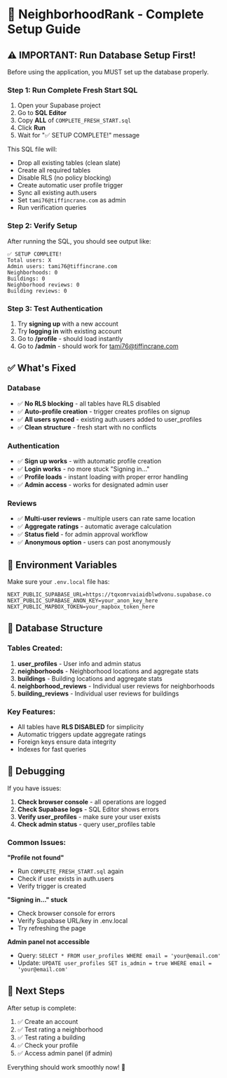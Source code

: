 # 🚀 NeighborhoodRank - Complete Setup Guide

## ⚠️ IMPORTANT: Run Database Setup First!

Before using the application, you MUST set up the database properly.

### Step 1: Run Complete Fresh Start SQL

1. Open your Supabase project
2. Go to **SQL Editor**
3. Copy **ALL** of `COMPLETE_FRESH_START.sql`
4. Click **Run**
5. Wait for "✅ SETUP COMPLETE!" message

This SQL file will:
- Drop all existing tables (clean slate)
- Create all required tables
- Disable RLS (no policy blocking)
- Create automatic user profile trigger
- Sync all existing auth.users
- Set `tami76@tiffincrane.com` as admin
- Run verification queries

### Step 2: Verify Setup

After running the SQL, you should see output like:
```
✅ SETUP COMPLETE!
Total users: X
Admin users: tami76@tiffincrane.com
Neighborhoods: 0
Buildings: 0
Neighborhood reviews: 0
Building reviews: 0
```

### Step 3: Test Authentication

1. Try **signing up** with a new account
2. Try **logging in** with existing account
3. Go to **/profile** - should load instantly
4. Go to **/admin** - should work for tami76@tiffincrane.com

## ✅ What's Fixed

### Database
- ✅ **No RLS blocking** - all tables have RLS disabled
- ✅ **Auto-profile creation** - trigger creates profiles on signup
- ✅ **All users synced** - existing auth.users added to user_profiles
- ✅ **Clean structure** - fresh start with no conflicts

### Authentication
- ✅ **Sign up works** - with automatic profile creation
- ✅ **Login works** - no more stuck "Signing in..."
- ✅ **Profile loads** - instant loading with proper error handling
- ✅ **Admin access** - works for designated admin user

### Reviews
- ✅ **Multi-user reviews** - multiple users can rate same location
- ✅ **Aggregate ratings** - automatic average calculation
- ✅ **Status field** - for admin approval workflow
- ✅ **Anonymous option** - users can post anonymously

## 🔧 Environment Variables

Make sure your `.env.local` file has:

```
NEXT_PUBLIC_SUPABASE_URL=https://tqxomrvaiaidblwdvonu.supabase.co
NEXT_PUBLIC_SUPABASE_ANON_KEY=your_anon_key_here
NEXT_PUBLIC_MAPBOX_TOKEN=your_mapbox_token_here
```

## 📝 Database Structure

### Tables Created:
1. **user_profiles** - User info and admin status
2. **neighborhoods** - Neighborhood locations and aggregate stats
3. **buildings** - Building locations and aggregate stats  
4. **neighborhood_reviews** - Individual user reviews for neighborhoods
5. **building_reviews** - Individual user reviews for buildings

### Key Features:
- All tables have **RLS DISABLED** for simplicity
- Automatic triggers update aggregate ratings
- Foreign keys ensure data integrity
- Indexes for fast queries

## 🐛 Debugging

If you have issues:

1. **Check browser console** - all operations are logged
2. **Check Supabase logs** - SQL Editor shows errors
3. **Verify user_profiles** - make sure your user exists
4. **Check admin status** - query user_profiles table

### Common Issues:

**"Profile not found"**
- Run `COMPLETE_FRESH_START.sql` again
- Check if user exists in auth.users
- Verify trigger is created

**"Signing in..." stuck**
- Check browser console for errors
- Verify Supabase URL/key in .env.local
- Try refreshing the page

**Admin panel not accessible**
- Query: `SELECT * FROM user_profiles WHERE email = 'your@email.com'`
- Update: `UPDATE user_profiles SET is_admin = true WHERE email = 'your@email.com'`

## 🎯 Next Steps

After setup is complete:

1. ✅ Create an account
2. ✅ Test rating a neighborhood
3. ✅ Test rating a building
4. ✅ Check your profile
5. ✅ Access admin panel (if admin)

Everything should work smoothly now! 🚀

